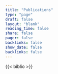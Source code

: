 ```yaml
---
title: "Publications"
type: "page"
draft: false
layout: "blank"
reading_time: false
share: false
pager: false
backlinks: false
show_date: false
backlinks: false
---
```


{{< biblio >}}